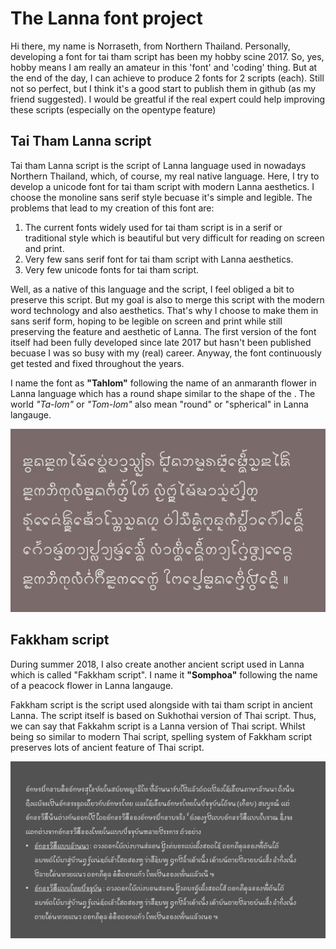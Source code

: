 # The Lanna font project

Hi there, my name is Norraseth, from Northern Thailand. Personally, developing a font for tai tham script has been my hobby scine 2017. So, yes, hobby means I am really an amateur in this 'font' and 'coding' thing. But at the end of the day, I can achieve to produce 2 fonts for 2 scripts (each).
Still not so perfect, but I think it's a good start to publish them in github (as my friend suggested). I would be greatful if the real expert could help improving these scripts (especially on the opentype feature)

## Tai Tham Lanna script
Tai tham Lanna script is the script of Lanna language used in nowadays Northern Thailand, which, of course, my real native language. Here, I try to develop a unicode font for tai tham script with modern Lanna aesthetics. I choose the monoline sans serif style becuase it's simple and legible. The problems that lead to my creation of this font are:
1. The current fonts widely used for tai tham script is in a serif or traditional style which is beautiful but very difficult for reading on screen and print. 
2. Very few sans serif font for tai tham script with Lanna aesthetics.
3. Very few unicode fonts for tai tham script.

Well, as a native of this language and the script, I feel obliged a bit to preserve this script. But my goal is also to merge this script with the modern word technology and also aesthetics. That's why I choose to make them in sans serif form, hoping to be legible on screen and print while still preserving the feature and aesthetic of Lanna. The first version of the font itself had been fully developed since late 2017 but hasn't been published becuase I was so busy with my (real) career. Anyway, the font continuously get tested and fixed throughout the years.

I name the font as **"Tahlom"** following the name of an anmaranth flower in Lanna language which has a round shape similar to the shape of the . The world *"Ta-lom"* or *"Tom-lom"* also mean "round" or "spherical" in Lanna langauge.

<img src="images/Tahlom_example2.png">

## Fakkham script
During summer 2018, I also create another ancient script used in Lanna which is called "Fakkham script". I name it **"Somphoa"** following the name of a peacock flower in Lanna langauge.

Fakkham script is the script used alongside with tai tham script in ancient Lanna. 
The script itself is based on Sukhothai version of Thai script. 
Thus, we can say that Fakkahm script is a Lanna version of Thai script.
Whilst being so similar to modern Thai script, spelling system of Fakkham script preserves lots of ancient feature of Thai script.

<img src="images/Somphoa-3.PNG">
